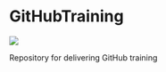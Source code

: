 GitHubTraining
==============

<img src="https://assets-cdn.github.com/images/modules/logos_page/Octocat.png">

Repository for delivering GitHub training
